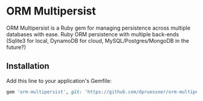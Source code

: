 # ORM Multipersist

ORM Multipersist is a Ruby gem for managing persistence across multiple databases with ease.
Ruby ORM persistence with multiple back-ends (Sqlite3 for local, DynamoDB for cloud, MySQL/Postgres/MongoDB in the future?)

## Installation

Add this line to your application's Gemfile:

```ruby
gem 'orm-multipersist', git: 'https://github.com/dpruessner/orm-multipersist'
```

